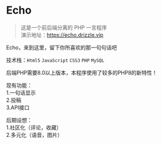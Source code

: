 # Echo
>这是一个前后端分离的 PHP 一言程序  
>演示地址：https://echo.drizzle.vip

Echo，来到这里，留下你所喜欢的那一句句话吧

技术栈：`Html5` `JavaScript` `CSS3` `PHP` `MySQL`

后端PHP需要8.0以上版本，本程序使用了较多的PHP8的新特性！

现有功能：  
1.一句话显示  
2.投稿  
3.API接口

后期设想：  
1.社区化（评论，收藏）  
2.多元化（语音，图片）